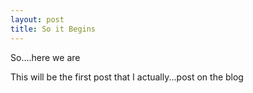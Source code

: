```yaml
---
layout: post
title: So it Begins
---
```


So....here we are

This will be the first post that I actually...post on the blog